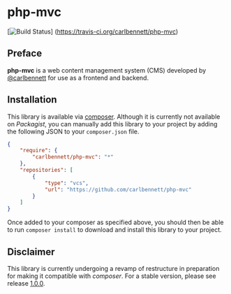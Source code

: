 php-mvc
=======

[![Build Status](https://travis-ci.org/carlbennett/php-mvc.svg?branch=master)]
(https://travis-ci.org/carlbennett/php-mvc)

Preface
-------
**php-mvc** is a web content management system (CMS) developed by
[@carlbennett](https://github.com/carlbennett) for use as a frontend and
backend.

Installation
------------
This library is available via [composer](https://getcomposer.org). Although it
is currently not available on _Packagist_, you can manually add this library to
your project by adding the following JSON to your `composer.json` file.

```json
{
    "require": {
        "carlbennett/php-mvc": "*"
    },
    "repositories": [
        {
            "type": "vcs",
            "url": "https://github.com/carlbennett/php-mvc"
        }
    ]
}
```

Once added to your composer as specified above, you should then be able to run
`composer install` to download and install this library to your project.

Disclaimer
----------
This library is currently undergoing a revamp of restructure in preparation for
making it compatible with _composer_. For a stable version, please see release
[1.0.0](https://github.com/carlbennett/php-mvc/releases/tag/1.0.0).
